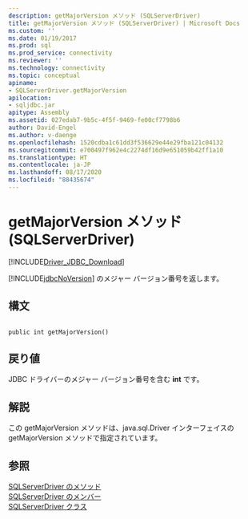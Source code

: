 ```yaml
---
description: getMajorVersion メソッド (SQLServerDriver)
title: getMajorVersion メソッド (SQLServerDriver) | Microsoft Docs
ms.custom: ''
ms.date: 01/19/2017
ms.prod: sql
ms.prod_service: connectivity
ms.reviewer: ''
ms.technology: connectivity
ms.topic: conceptual
apiname:
- SQLServerDriver.getMajorVersion
apilocation:
- sqljdbc.jar
apitype: Assembly
ms.assetid: 027edab7-9b5c-4f5f-9469-fe00cf7798b6
author: David-Engel
ms.author: v-daenge
ms.openlocfilehash: 1520cdba1c61dd3f536629e44e29fba121c04132
ms.sourcegitcommit: e700497f962e4c2274df16d9e651059b42ff1a10
ms.translationtype: HT
ms.contentlocale: ja-JP
ms.lasthandoff: 08/17/2020
ms.locfileid: "88435674"
---
```

# <a name="getmajorversion-method-sqlserverdriver"></a>getMajorVersion メソッド (SQLServerDriver)
[!INCLUDE[Driver_JDBC_Download](../../../includes/driver_jdbc_download.md)]

  [!INCLUDE[jdbcNoVersion](../../../includes/jdbcnoversion_md.md)] のメジャー バージョン番号を返します。  
  
## <a name="syntax"></a>構文  
  
```  
  
public int getMajorVersion()  
```  
  
## <a name="return-value"></a>戻り値  
 JDBC ドライバーのメジャー バージョン番号を含む **int** です。  
  
## <a name="remarks"></a>解説  
 この getMajorVersion メソッドは、java.sql.Driver インターフェイスの getMajorVersion メソッドで指定されています。  
  
## <a name="see-also"></a>参照  
 [SQLServerDriver のメソッド](../../../connect/jdbc/reference/sqlserverdriver-methods.md)   
 [SQLServerDriver のメンバー](../../../connect/jdbc/reference/sqlserverdriver-members.md)   
 [SQLServerDriver クラス](../../../connect/jdbc/reference/sqlserverdriver-class.md)  
  
  
